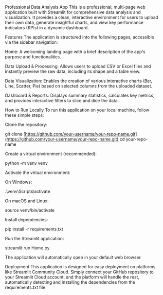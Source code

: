 Professional Data Analysis App
This is a professional, multi-page web application built with Streamlit for comprehensive data analysis and visualization. It provides a clean, interactive environment for users to upload their own data, generate insightful charts, and view key performance indicators (KPIs) in a dynamic dashboard.

Features
The application is structured into the following pages, accessible via the sidebar navigation:

Home: A welcoming landing page with a brief description of the app's purpose and functionalities.

Data Upload & Processing: Allows users to upload CSV or Excel files and instantly preview the raw data, including its shape and a table view.

Data Visualization: Enables the creation of various interactive charts (Bar, Line, Scatter, Pie) based on selected columns from the uploaded dataset.

Dashboard & Reports: Displays summary statistics, calculates key metrics, and provides interactive filters to slice and dice the data.

How to Run Locally
To run this application on your local machine, follow these simple steps:

Clone the repository:

git clone [https://github.com/your-username/your-repo-name.git](https://github.com/your-username/your-repo-name.git)
cd your-repo-name

Create a virtual environment (recommended):

python -m venv venv

Activate the virtual environment:

On Windows:

.\venv\Scripts\activate

On macOS and Linux:

source venv/bin/activate

Install dependencies:

pip install -r requirements.txt

Run the Streamlit application:

streamlit run Home.py

The application will automatically open in your default web browser.

Deployment
This application is designed for easy deployment on platforms like Streamlit Community Cloud. Simply connect your GitHub repository to your Streamlit Cloud account, and the platform will handle the rest, automatically detecting and installing the dependencies from the requirements.txt file.
